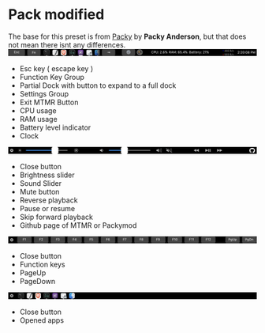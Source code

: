 # Pack modified
The base for this preset is from [Packy](https://github.com/Toxblh/MTMR-presets/tree/master/packy) by **Packy Anderson**, but that does not mean there isnt any differences.
![](Images/Main.png)
* Esc key ( escape key )
* Function Key Group
* Partial Dock with button to expand to a full dock
* Settings Group
* Exit MTMR Button
* CPU usage
* RAM usage
* Battery level indicator
* Clock

![](Images/Settings.png)
* Close button
* Brightness slider
* Sound Slider
* Mute button
* Reverse playback
* Pause or resume
* Skip forward playback
* Github page of MTMR or Packymod

![](Images/FnKeys.png)
* Close button
* Function keys
* PageUp
* PageDown

![](Images/Expanded.png)
* Close button
* Opened apps
